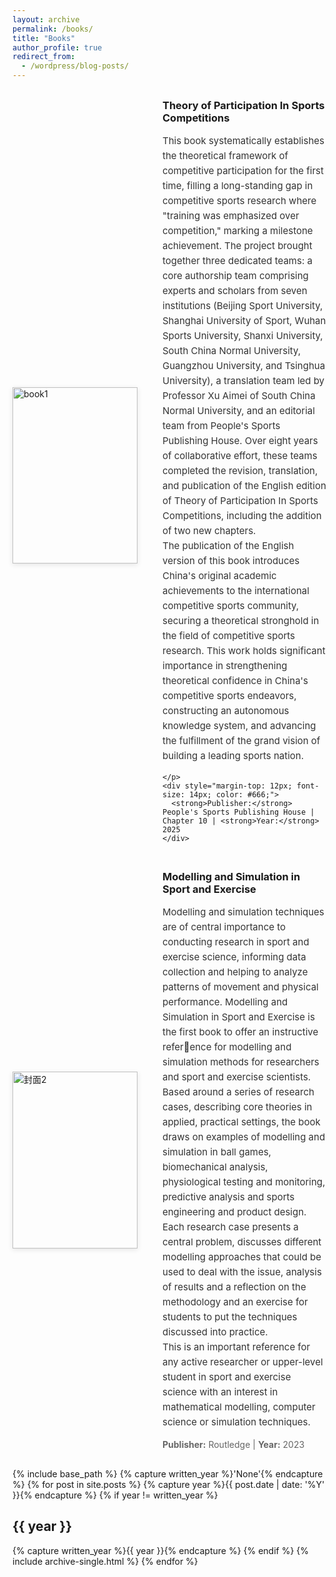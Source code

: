 ```yaml
---
layout: archive
permalink: /books/
title: "Books"
author_profile: true
redirect_from:
  - /wordpress/blog-posts/
---
```

<div style="display: flex; gap: 40px; margin: 30px 0; align-items: center;">
  <!-- A4容器210:297 -->
  <div style="width: 15%; min-width: 200px; aspect-ratio: 210/297; overflow: hidden; box-shadow: 0 2px 8px rgba(0,0,0,0.1);">
    <img src="https://sportssuper.github.io/ZSL/assets/images/book1.jpg" 
         alt="book1"
         style="width: 100%; height: 100%; object-fit: cover;">
  </div>

  <!-- 文字介绍区 -->
  <div style="width: 85%;">
    <h3 style="margin-top: 0; margin-bottom: 15px;">
      <strong>Theory of Participation In Sports Competitions</strong>
    </h3>
    <p style="line-height: 1.6; font-size: 15px; color: #333;">
      This book systematically establishes the theoretical framework of competitive participation for the first time, filling a long-standing gap in competitive sports research where "training was emphasized over competition," marking a milestone achievement. The project brought together three dedicated teams: a core authorship team comprising experts and scholars from seven institutions (Beijing Sport University, Shanghai University of Sport, Wuhan Sports University, Shanxi University, South China Normal University, Guangzhou University, and Tsinghua University), a translation team led by Professor Xu Aimei of South China Normal University, and an editorial team from People's Sports Publishing House. Over eight years of collaborative effort, these teams completed the revision, translation, and publication of the English edition of Theory of Participation In Sports Competitions, including the addition of two new chapters.<br>
The publication of the English version of this book introduces China's original academic achievements to the international competitive sports community, securing a theoretical stronghold in the field of competitive sports research. This work holds significant importance in strengthening theoretical confidence in China's competitive sports endeavors, constructing an autonomous knowledge system, and advancing the fulfillment of the grand vision of building a leading sports nation.

    </p>
    <div style="margin-top: 12px; font-size: 14px; color: #666;">
      <strong>Publisher:</strong> People's Sports Publishing House | Chapter 10 | <strong>Year:</strong> 2025 
    </div>
  </div>
</div>








<div style="display: flex; gap: 40px; margin: 30px 0; align-items: center;">
  <!-- A4容器210:297 -->
  <div style="width: 15%; min-width: 200px; aspect-ratio: 210/297; overflow: hidden; box-shadow: 0 2px 8px rgba(0,0,0,0.1);">
    <img src="https://sportssuper.github.io/ZSL/assets/images/book2.jpg" 
         alt="封面2"
         style="width: 100%; height: 100%; object-fit: cover;">
  </div>

  <!-- 文字介绍区 -->
  <div style="width: 85%;">
    <h3 style="margin-top: 0; margin-bottom: 15px;">
      <strong>Modelling and Simulation in Sport and Exercise</strong>
    </h3>
    <p style="line-height: 1.6; font-size: 15px; color: #333;">
      Modelling and simulation techniques are of central importance to conducting 
research in sport and exercise science, informing data collection and helping 
to analyze patterns of movement and physical performance. Modelling and 
Simulation in Sport and Exercise is the first book to offer an instructive reference for modelling and simulation methods for researchers and sport and exercise 
scientists.<br>
Based around a series of research cases, describing core theories in applied, 
practical settings, the book draws on examples of modelling and simulation in ball 
games, biomechanical analysis, physiological testing and monitoring, predictive 
analysis and sports engineering and product design. Each research case presents a 
central problem, discusses different modelling approaches that could be used to 
deal with the issue, analysis of results and a reflection on the methodology and an 
exercise for students to put the techniques discussed into practice.<br>
This is an important reference for any active researcher or upper-level student 
in sport and exercise science with an interest in mathematical modelling, computer science or simulation techniques.
    </p>
    <div style="margin-top: 12px; font-size: 14px; color: #666;">
      <strong>Publisher:</strong> Routledge | <strong>Year:</strong> 2023 
    </div>
  </div>
</div>





{% include base_path %}
{% capture written_year %}'None'{% endcapture %}
{% for post in site.posts %}
  {% capture year %}{{ post.date | date: '%Y' }}{% endcapture %}
  {% if year != written_year %}
    <h2 id="{{ year | slugify }}" class="archive__subtitle">{{ year }}</h2>
    {% capture written_year %}{{ year }}{% endcapture %}
  {% endif %}
  {% include archive-single.html %}
{% endfor %}
